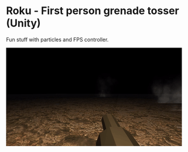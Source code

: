 # Roku - First person grenade tosser (Unity)

Fun stuff with particles and FPS controller.

![Explosion](explosion.gif)
